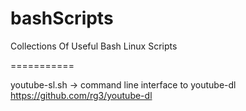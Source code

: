 bashScripts
===========

Collections Of Useful Bash Linux Scripts


===========

youtube-sl.sh -> command line interface to youtube-dl https://github.com/rg3/youtube-dl
